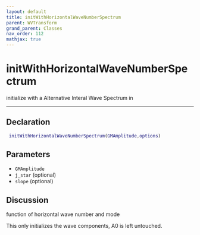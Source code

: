 ```yaml
---
layout: default
title: initWithHorizontalWaveNumberSpectrum
parent: WVTransform
grand_parent: Classes
nav_order: 112
mathjax: true
---
```


#  initWithHorizontalWaveNumberSpectrum

initialize with a Alternative Interal Wave Spectrum in 


---

## Declaration
```matlab
 initWithHorizontalWaveNumberSpectrum(GMAmplitude,options)
```
## Parameters
+ `GMAmplitude`  
+ `j_star`  (optional) 
+ `slope`  (optional)

## Discussion
function of horizontal wave number and mode
  
  This only initializes the wave components, A0 is left untouched.
 
          
